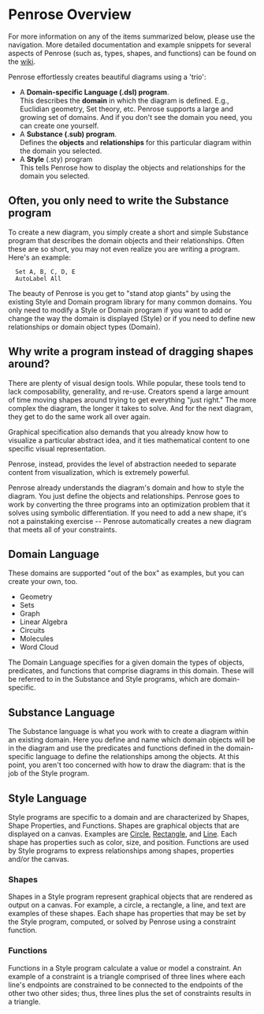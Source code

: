 # Penrose Overview

For more information on any of the items summarized below, please use the navigation. More detailed documentation and example snippets for several aspects of Penrose (such as, types, shapes, and functions) can be found on the [wiki](https://github.com/penrose/penrose/wiki/).

Penrose effortlessly creates beautiful diagrams using a 'trio':

- A **Domain-specific Language (.dsl) program**.  
  This describes the **domain** in which the diagram is defined. E.g., Euclidian geometry, Set theory, etc. Penrose supports a large and growing set of domains. And if you don't see the domain you need, you can create one yourself.
- A **Substance (.sub) program**.  
  Defines the **objects** and **relationships** for this particular diagram within the domain you selected.
- A **Style** (.sty) program  
  This tells Penrose how to display the objects and relationships for the domain you selected.

## Often, you only need to write the Substance program

To create a new diagram, you simply create a short and simple Substance program that describes the domain objects and their relationships. Often these are so short, you may not even realize you are writing a program. Here's an example:

```
  Set A, B, C, D, E
  AutoLabel All
```

The beauty of Penrose is you get to "stand atop giants" by using the existing Style and Domain program library for many common domains. You only need to modify a Style or Domain program if you want to add or change the way the domain is displayed (Style) or if you need to define new relationships or domain object types (Domain).

## Why write a program instead of dragging shapes around?

There are plenty of visual design tools. While popular, these tools tend to lack composability, generality, and re-use. Creators spend a large amount of time moving shapes around trying to get everything "just right." The more complex the diagram, the longer it takes to solve. And for the next diagram, they get to do the same work all over again.

Graphical specification also demands that you already know how to visualize a particular abstract idea, and it ties mathematical content to one specific visual representation.

Penrose, instead, provides the level of abstraction needed to separate content from visualization, which is extremely powerful.

Penrose already understands the diagram's domain and how to style the diagram. You just define the objects and relationships. Penrose goes to work by converting the three programs into an optimization problem that it solves using symbolic differentiation. If you need to add a new shape, it's not a painstaking exercise -- Penrose automatically creates a new diagram that meets all of your constraints.

## Domain Language

These domains are supported "out of the box" as examples, but you can create your own, too.

- Geometry
- Sets
- Graph
- Linear Algebra
- Circuits
- Molecules
- Word Cloud

The Domain Language specifies for a given domain the types of objects, predicates, and functions that comprise diagrams in this domain. These will be referred to in the Substance and Style programs, which are domain-specific.

## Substance Language

The Substance language is what you work with to create a diagram within an existing domain. Here you define and name which domain objects will be in the diagram and use the predicates and functions defined in the domain-specific language to define the relationships among the objects. At this point, you aren't too concerned with how to draw the diagram: that is the job of the Style program.

## Style Language

Style programs are specific to a domain and are characterized by Shapes, Shape Properties, and Functions. Shapes are graphical objects that are displayed on a canvas. Examples are [Circle](/docs/ref/style/shapes/circle), [Rectangle](/docs/ref/style/shapes/rectangle), and [Line](/docs/ref/style/shapes/line). Each shape has properties such as color, size, and position. Functions are used by Style programs to express relationships among shapes, properties and/or the canvas.

### Shapes

Shapes in a Style program represent graphical objects that are rendered as output on a canvas. For example, a circle, a rectangle, a line, and text are examples of these shapes. Each shape has properties that may be set by the Style program, computed, or solved by Penrose using a constraint function.

### Functions

Functions in a Style program calculate a value or model a constraint. An example of a constraint is a triangle comprised of three lines where each line's endpoints are constrained to be connected to the endpoints of the other two other sides; thus, three lines plus the set of constraints results in a triangle.
